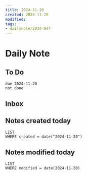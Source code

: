 ```yaml
---
title: 2024-11-20
created: 2024-11-20
modified: 
tags: 
- dailynote/2024-W47
---
```

# Daily Note
## To Do
```tasks
due 2024-11-20
not done
```
## Inbox
## Notes created today
```dataview
LIST
WHERE created = date("2024-11-20")
```
## Notes modified today
```dataview
LIST
WHERE modified = date(2024-11-20)
```
